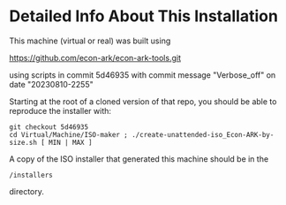 # Detailed Info About This Installation

This machine (virtual or real) was built using 

https://github.com/econ-ark/econ-ark-tools.git

using scripts in commit 5d46935 
with commit message "Verbose_off"
on date "20230810-2255"

Starting at the root of a cloned version of that repo,
you should be able to reproduce the installer with:

    git checkout 5d46935
    cd Virtual/Machine/ISO-maker ; ./create-unattended-iso_Econ-ARK-by-size.sh [ MIN | MAX ]

A copy of the ISO installer that generated this machine should be in the

    /installers

directory.

